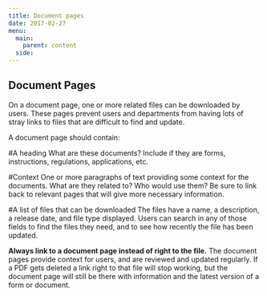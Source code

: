 ```yaml
---
title: Document pages
date: 2017-02-27
menu:
  main:
    parent: content
  side:
---
```

## Document Pages

On a document page, one or more related files can be downloaded by users. These pages prevent users and departments from having lots of stray links to files that are difficult to find and update.

A document page should contain:

#A heading
What are these documents? Include if they are forms, instructions, regulations, applications, etc.

#Context
One or more paragraphs of text providing some context for the documents. What are they related to? Who would use them? Be sure to link back to relevant pages that will give more necessary information.

#A list of files that can be downloaded
The files have a name, a description, a release date, and file type displayed. Users can search in any of those fields to find the files they need, and to see how recently the file has been updated.

**Always link to a document page instead of right to the file.** The document pages provide context for users, and are reviewed and updated regularly. If a PDF gets deleted a link right to that file will stop working, but the document page will still be there with information and the latest version of a form or document.
